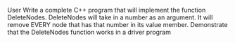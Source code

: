 User
Write a complete C++ program that will implement the function
DeleteNodes. DeleteNodes will take in a number as an argument. It will remove
EVERY node that has that number in its value member.
Demonstrate that the DeleteNodes function works in a driver program
